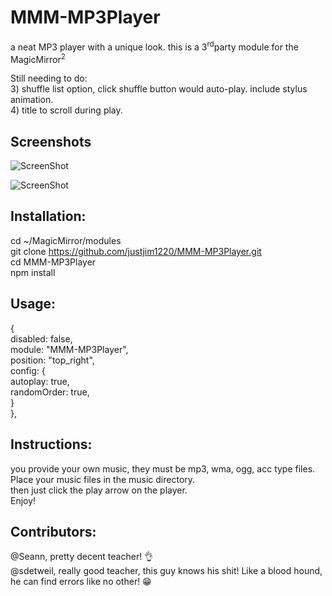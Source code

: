 # MMM-MP3Player
a neat MP3 player with a unique look.
this is a 3<sup>rd</sup>party module for the MagicMirror<sup>2</sup>

Still needing to do:<br>
    3) shuffle list option, click shuffle button would auto-play. include stylus animation.<br>
    4) title to scroll during play.<br>
    

## Screenshots

![ScreenShot](https://github.com/justjim1220/MMM-MP3Player/blob/master/Screenshot%20(45).png)

![ScreenShot](https://github.com/justjim1220/MMM-MP3Player/blob/master/Screenshot%20(48).png)

## Installation:

cd ~/MagicMirror/modules<br>
git clone https://github.com/justjim1220/MMM-MP3Player.git<br>
cd MMM-MP3Player<br>
npm install<br>

## Usage:

{<br>
    disabled: false,<br>
    module: "MMM-MP3Player",<br>
    position: "top_right",<br>
    config: {<br>
        autoplay: true,<br>
        randomOrder: true,<br>
    }<br>
},<br>

## Instructions:

you provide your own music, they must be mp3, wma, ogg, acc type files.<br>
Place your music files in the music directory.<br>
then just click the play arrow on the player.<br>
Enjoy!<br>

## Contributors:

@Seann, pretty decent teacher! 👌<br>
@sdetweil, really good teacher, this guy knows his shit! Like a blood hound, he can find errors like no other! 😁<br>
